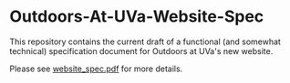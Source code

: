# Outdoors-At-UVa-Website-Spec

This repository contains the current draft of a functional (and somewhat technical) specification document for Outdoors at UVa's new website.

Please see [website_spec.pdf](website_spec.pdf) for more details.
